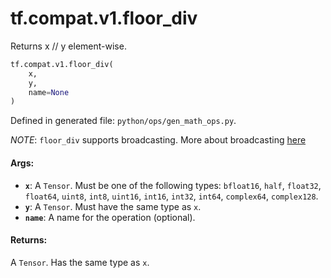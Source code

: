 <div itemscope itemtype="http://developers.google.com/ReferenceObject">
<meta itemprop="name" content="tf.compat.v1.floor_div" />
<meta itemprop="path" content="Stable" />
</div>

# tf.compat.v1.floor_div

Returns x // y element-wise.

``` python
tf.compat.v1.floor_div(
    x,
    y,
    name=None
)
```



Defined in generated file: `python/ops/gen_math_ops.py`.

<!-- Placeholder for "Used in" -->

*NOTE*: `floor_div` supports broadcasting. More about broadcasting
[here](http://docs.scipy.org/doc/numpy/user/basics.broadcasting.html)

#### Args:


* <b>`x`</b>: A `Tensor`. Must be one of the following types: `bfloat16`, `half`, `float32`, `float64`, `uint8`, `int8`, `uint16`, `int16`, `int32`, `int64`, `complex64`, `complex128`.
* <b>`y`</b>: A `Tensor`. Must have the same type as `x`.
* <b>`name`</b>: A name for the operation (optional).


#### Returns:

A `Tensor`. Has the same type as `x`.
